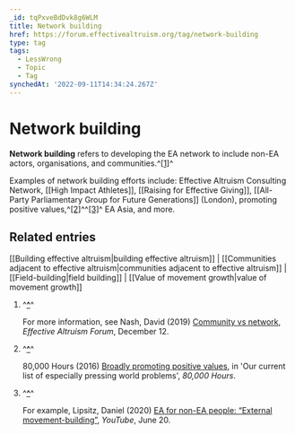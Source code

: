 ```yaml
---
_id: tqPxveBdDvk8g6WLM
title: Network building
href: https://forum.effectivealtruism.org/tag/network-building
type: tag
tags:
  - LessWrong
  - Topic
  - Tag
synchedAt: '2022-09-11T14:34:24.267Z'
---
```

# Network building

**Network building** refers to developing the EA network to include non-EA actors, organisations, and communities.^[\[1\]](#fnclunyha97c6)^

Examples of network building efforts include: Effective Altruism Consulting Network, [[High Impact Athletes]], [[Raising for Effective Giving]], [[All-Party Parliamentary Group for Future Generations]] (London), promoting positive values,^[\[2\]](#fn2z5k81uon3l)^^[\[3\]](#fnpz7udru8vkb)^ EA Asia, and more.

Related entries
---------------

[[Building effective altruism|building effective altruism]] | [[Communities adjacent to effective altruism|communities adjacent to effective altruism]] | [[Field-building|field building]] | [[Value of movement growth|value of movement growth]]

1.  ^**[^](#fnrefclunyha97c6)**^
    
    For more information, see Nash, David (2019) [Community vs network](https://forum.effectivealtruism.org/posts/S6QHRyi7joCWN9dkv/community-vs-network), *Effective Altruism Forum*, December 12.
    
2.  ^**[^](#fnref2z5k81uon3l)**^
    
    80,000 Hours (2016) [Broadly promoting positive values](https://80000hours.org/problem-profiles/#promoting-positive-values), in 'Our current list of especially pressing world problems', *80,000 Hours*.
    
3.  ^**[^](#fnrefpz7udru8vkb)**^
    
    For example, Lipsitz, Daniel (2020) [EA for non-EA people: “External movement-building”](https://www.youtube.com/watch?v=w0AiIMeyxWk), *YouTube*, June 20.